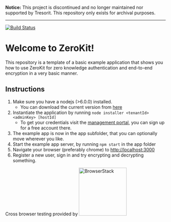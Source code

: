 **Notice:** This project is discontinued and no longer maintained nor supported by Tresorit. This repository only exists for archival purposes.
***
[![Build Status](https://travis-ci.org/tresorit/ZeroKit-simple-example.svg?branch=master)](https://travis-ci.org/tresorit/ZeroKit-simple-example)
# Welcome to ZeroKit!
This repository is a template of a basic example application that shows you how to use ZeroKit for zero knowledge authentication 
and end-to-end encryption in a very basic manner.
## Instructions
1. Make sure you have a nodejs (>6.0.0) installed.
    - You can download the current version from [here](https://nodejs.org)
2. Instantiate the application by running `node installer <tenantId> <adminKey> [hostId]`
    - To get your credentials visit the [management portal](manage.tresorit.io), you can sign up for a free account there.
3. The example app is now in the app subfolder, that you can optionally move wherever you like.
3. Start the example app server, by running `npm start` in the app folder
4. Navigate your browser (preferably chrome) to [http://localhost:3000](http://localhost:3000)
5. Register a new user, sign in and try encrypting and decrypting something.

Cross browser testing provided by <a href="https://www.browserstack.com"><image alt="BrowserStack" src="https://cdn.rawgit.com/tresorit/ZeroKit-simple-example/master/BrowserStackLogo.svg" width="150px" /></a>
